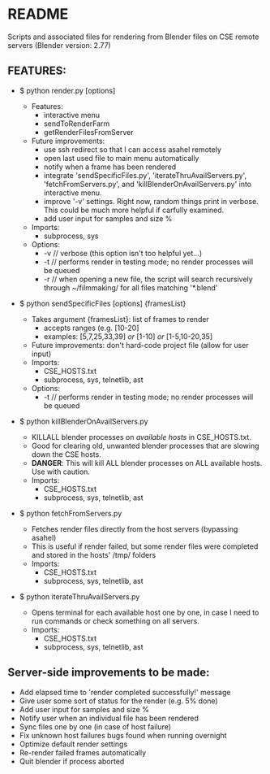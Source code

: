 # README

Scripts and associated files for rendering from Blender files on CSE remote servers (Blender version: 2.77)

## FEATURES:

* $ python render.py [options]
    * Features:
        * interactive menu
        * sendToRenderFarm
        * getRenderFilesFromServer
    * Future improvements:
        * use ssh redirect so that I can access asahel remotely
        * open last used file to main menu automatically
        * notify when a frame has been rendered
        * integrate 'sendSpecificFiles.py', 'iterateThruAvailServers.py', 'fetchFromServers.py', and 'killBlenderOnAvailServers.py' into interactive menu.
        * improve '-v' settings. Right now, random things print in verbose. This could be much more helpful if carfully examined.
        * add user input for samples and size %
    * Imports:
        * subprocess, sys
    * Options:
        * -v  // verbose (this option isn't too helpful yet...)
        * -t  // performs render in testing mode; no render processes will be queued
        * -r  // when opening a new file, the script will search recursively through ~/filmmaking/ for all files matching '*.blend'


* $ python sendSpecificFiles [options] {framesList}
    * Takes argument {framesList}: list of frames to render
        * accepts ranges (e.g. [10-20]
        * examples: [5,7,25,33,39] _or_ [1-10] _or_ [1-5,10-20,35]
    * Future improvements: don't hard-code project file (allow for user input)
    * Imports:
        * CSE_HOSTS.txt
        * subprocess, sys, telnetlib, ast
    * Options:
        * -t  // performs render in testing mode; no render processes will be queued


* $ python killBlenderOnAvailServers.py
    * KILLALL blender processes on  _available hosts_ in CSE\_HOSTS.txt.
    * Good for clearing old, unwanted blender processes that are slowing down the CSE hosts.
    * __DANGER__: This will kill ALL blender processes on ALL available hosts. Use with caution.
    * Imports:
        * CSE_HOSTS.txt
        * subprocess, sys, telnetlib, ast


* $ python fetchFromServers.py
    * Fetches render files directly from the host servers (bypassing asahel)
    * This is useful if render failed, but some render files were completed and stored in the hosts' /tmp/ folders
    * Imports:
        * CSE_HOSTS.txt
        * subprocess, sys, telnetlib, ast


* $ python iterateThruAvailServers.py
    * Opens terminal for each available host one by one, in case I need to run commands or check something on all servers.
    * Imports:
        * CSE_HOSTS.txt
        * subprocess, sys, telnetlib, ast



## Server-side improvements to be made:
* Add elapsed time to 'render completed successfully!' message
* Give user some sort of status for the render (e.g. 5% done)
* Add user input for samples and size %
* Notify user when an individual file has been rendered
* Sync files one by one (in case of host failure)
* Fix unknown host failures bugs found when running overnight
* Optimize default render settings
* Re-render failed frames automatically
* Quit blender if process aborted

